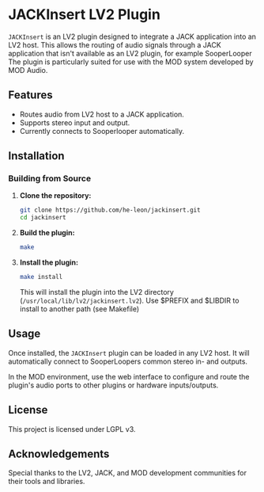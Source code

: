 # JACKInsert LV2 Plugin

`JACKInsert` is an LV2 plugin designed to integrate a JACK application into an LV2 host. 
This allows the routing of audio signals through a JACK application that isn't available as an LV2 plugin, for example SooperLooper
The plugin is particularly suited for use with the MOD system developed by MOD Audio.

## Features

- Routes audio from LV2 host to a JACK application.
- Supports stereo input and output.
- Currently connects to Sooperlooper  automatically.

## Installation

### Building from Source

1. **Clone the repository:**

    ```bash
    git clone https://github.com/he-leon/jackinsert.git
    cd jackinsert
    ```

2. **Build the plugin:**

    ```bash
    make
    ```

3. **Install the plugin:**

    ```bash
    make install
    ```

   This will install the plugin into the LV2 directory (`/usr/local/lib/lv2/jackinsert.lv2`). 
   Use $PREFIX and $LIBDIR to install to another path (see Makefile)

## Usage

Once installed, the `JACKInsert` plugin can be loaded in any LV2 host. It will automatically connect to SooperLoopers common stereo in- and outputs. 

In the MOD environment, use the web interface to configure and route the plugin's audio ports to other plugins or hardware inputs/outputs.

## License

This project is licensed under LGPL v3.

## Acknowledgements

Special thanks to the LV2, JACK, and MOD development communities for their tools and libraries.

